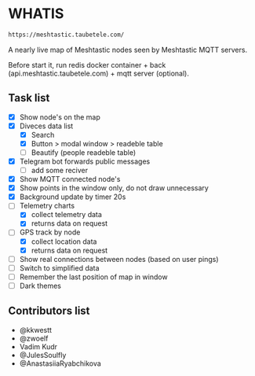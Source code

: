 # WHATIS

```bash
https://meshtastic.taubetele.com/
```

A nearly live map of Meshtastic nodes seen by Meshtastic MQTT servers.

Before start it, run redis docker container + back (api.meshtastic.taubetele.com) + mqtt server (optional).



## Task list

- [x] Show node's on the map
- [x] Diveces data list
    - [x] Search
    - [x] Button > modal window > readeble table
    - [ ] Beautify (people readeble table)
- [x] Telegram bot forwards public messages
    - [ ] add some reciver
- [x] Show MQTT connected node's
- [x] Show points in the window only, do not draw unnecessary
- [x] Background update by timer 20s
- [ ] Telemetry charts
	- [x] collect telemetry data
	- [x] returns data on request
- [ ] GPS track by node
	- [x] collect location data
	- [x] returns data on request
- [ ] Show real connections between nodes (based on user pings)
- [ ] Switch to simplified data
- [ ] Remember the last position of map in window
- [ ] Dark themes

## Contributors list

- @kkwestt
- @zwoelf
- Vadim Kudr
- @JulesSoulfly
- @AnastasiiaRyabchikova
